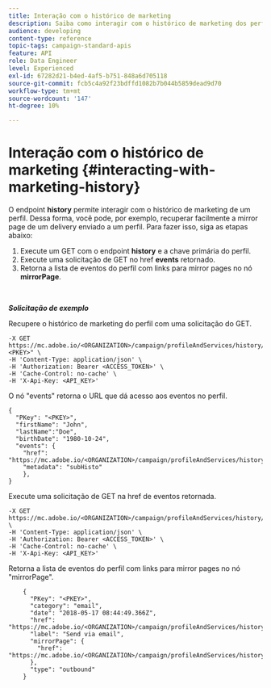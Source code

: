 ```yaml
---
title: Interação com o histórico de marketing
description: Saiba como interagir com o histórico de marketing dos perfis.
audience: developing
content-type: reference
topic-tags: campaign-standard-apis
feature: API
role: Data Engineer
level: Experienced
exl-id: 67282d21-b4ed-4af5-b751-848a6d705118
source-git-commit: fcb5c4a92f23bdffd1082b7b044b5859dead9d70
workflow-type: tm+mt
source-wordcount: '147'
ht-degree: 10%

---
```


# Interação com o histórico de marketing {#interacting-with-marketing-history}

O endpoint **history** permite interagir com o histórico de marketing de um perfil.
Dessa forma, você pode, por exemplo, recuperar facilmente a mirror page de um delivery enviado a um perfil. Para fazer isso, siga as etapas abaixo:

1. Execute um GET com o endpoint **history** e a chave primária do perfil.
1. Execute uma solicitação de GET no href **events** retornado.
1. Retorna a lista de eventos do perfil com links para mirror pages no nó **mirrorPage**.

<br/>

***Solicitação de exemplo***

Recupere o histórico de marketing do perfil com uma solicitação do GET.

```
-X GET https://mc.adobe.io/<ORGANIZATION>/campaign/profileAndServices/history/"<PKEY>" \
-H 'Content-Type: application/json' \
-H 'Authorization: Bearer <ACCESS_TOKEN>' \
-H 'Cache-Control: no-cache' \
-H 'X-Api-Key: <API_KEY>'
```

O nó &quot;events&quot; retorna o URL que dá acesso aos eventos no perfil.

```
{
  "PKey": "<PKEY>",
  "firstName": "John",
  "lastName":"Doe",
  "birthDate": "1980-10-24",
  "events": {
    "href": "https://mc.adobe.io/<ORGANIZATION>/campaign/profileAndServices/history/<PKEY>/events/",
    "metadata": "subHisto"
    },
}
```

Execute uma solicitação de GET na href de eventos retornada.

```
-X GET https://mc.adobe.io/<ORGANIZATION>/campaign/profileAndServices/history/<PKEY>/events \
-H 'Content-Type: application/json' \
-H 'Authorization: Bearer <ACCESS_TOKEN>' \
-H 'Cache-Control: no-cache' \
-H 'X-Api-Key: <API_KEY>'
```

Retorna a lista de eventos do perfil com links para mirror pages no nó &quot;mirrorPage&quot;.

```
    {
      "PKey": "<PKEY>",
      "category": "email",
      "date": "2018-05-17 08:44:49.366Z",
      "href": "https://mc.adobe.io/<ORGANIZATION>/campaign/profileAndServices/history/<PKEY>/events/<PKEY>",
      "label": "Send via email",
      "mirrorPage": {
        "href": "https://mc.adobe.io/<ORGANIZATION>/campaign/profileAndServices/history/<PKEY>/events/<PKEY>/mirrorPage/"
      },
      "type": "outbound"
    }
```
